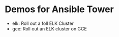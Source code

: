 # Demos for Ansible Tower

 - elk: Roll out a foll ELK Cluster
 - gce: Roll out an ELK cluster on GCE



